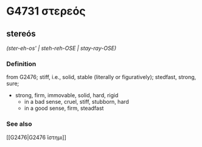 # G4731 στερεός

## stereós

_(ster-eh-os' | steh-reh-OSE | stay-ray-OSE)_

### Definition

from G2476; stiff, i.e., solid, stable (literally or figuratively); stedfast, strong, sure; 

- strong, firm, immovable, solid, hard, rigid
  - in a bad sense, cruel, stiff, stubborn, hard
  - in a good sense, firm, steadfast

### See also

[[G2476|G2476 ἵστημι]]
